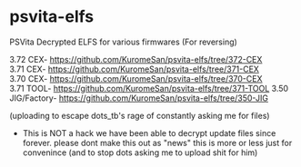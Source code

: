 # psvita-elfs
PSVita Decrypted ELFS for various firmwares (For reversing)

3.72 CEX- https://github.com/KuromeSan/psvita-elfs/tree/372-CEX             
3.71 CEX- https://github.com/KuromeSan/psvita-elfs/tree/371-CEX     
3.70 CEX- https://github.com/KuromeSan/psvita-elfs/tree/370-CEX     
3.71 TOOL- https://github.com/KuromeSan/psvita-elfs/tree/371-TOOL
3.50 JIG/Factory- https://github.com/KuromeSan/psvita-elfs/tree/350-JIG

(uploading to escape dots_tb's rage of constantly asking me for files) 

- This is NOT a hack we have been able to decrypt update files since forever. please dont make this out as "news" this is more or less just for convenince (and to stop dots asking me to upload shit for him)
